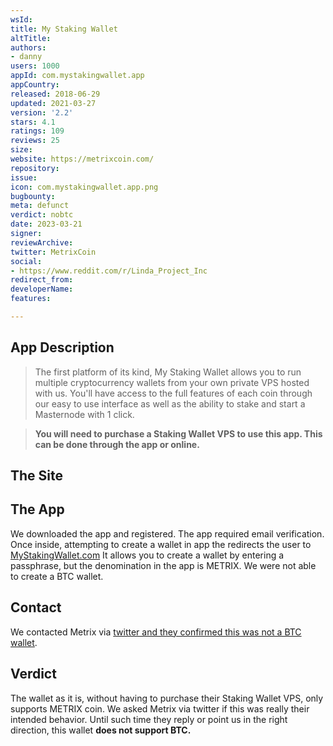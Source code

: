 ```yaml
---
wsId: 
title: My Staking Wallet
altTitle: 
authors:
- danny
users: 1000
appId: com.mystakingwallet.app
appCountry: 
released: 2018-06-29
updated: 2021-03-27
version: '2.2'
stars: 4.1
ratings: 109
reviews: 25
size: 
website: https://metrixcoin.com/
repository: 
issue: 
icon: com.mystakingwallet.app.png
bugbounty: 
meta: defunct
verdict: nobtc
date: 2023-03-21
signer: 
reviewArchive: 
twitter: MetrixCoin
social:
- https://www.reddit.com/r/Linda_Project_Inc
redirect_from: 
developerName: 
features: 

---
```


## App Description

> The first platform of its kind, My Staking Wallet allows you to run multiple cryptocurrency wallets from your own private VPS hosted with us. You'll have access to the full features of each coin through our easy to use interface as well as the ability to stake and start a Masternode with 1 click.

> **You will need to purchase a Staking Wallet VPS to use this app. This can be done through the app or online.**

## The Site

## The App

We downloaded the app and registered. The app required email verification. Once inside, attempting to create a wallet in app the redirects the user to [MyStakingWallet.com](https://mystakingwallet.com) It allows you to create a wallet by entering a passphrase, but the denomination in the app is METRIX. We were not able to create a BTC wallet.

## Contact

We contacted Metrix via [twitter and they confirmed this was not a BTC wallet](https://twitter.com/BitcoinWalletz/status/1455777890788732932).

## Verdict

The wallet as it is, without having to purchase their Staking Wallet VPS, only supports METRIX coin. We asked Metrix via twitter if this was really their intended behavior. Until such time they reply or point us in the right direction, this wallet **does not support BTC.**
